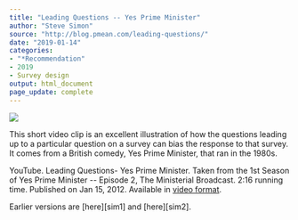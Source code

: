 ```yaml
---
title: "Leading Questions -- Yes Prime Minister"
author: "Steve Simon"
source: "http://blog.pmean.com/leading-questions/"
date: "2019-01-14"
categories:
- "*Recommendation"
- 2019
- Survey design
output: html_document
page_update: complete
---
```


![](http://www.pmean.com/new-images/19/leading-questions01.png)

<div class="notes">

This short video clip is an excellent illustration of how the questions leading up to a particular question on a survey can bias the response to that survey. It comes from a British comedy, Yes Prime Minister, that ran in the 1980s.

YouTube. Leading Questions- Yes Prime Minister. Taken from the 1st Season of Yes Prime Minister -- Episode 2, The Ministerial Broadcast. 2:16 running time. Published on Jan 15, 2012. Available in [video format][you1].

[you1]: https://www.youtube.com/watch?v=G0ZZJXw4MTA

</div>
Earlier versions are [here][sim1] and [here][sim2].
 
[sim1]: http://blog.pmean.com/leading-questions/
[sim2]: http://new.pmean.com/leading-questions/
 
